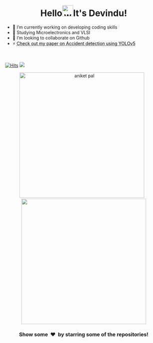 <h1 align="center">Hello<img alt="wave" src="https://emojis.slackmojis.com/emojis/images/1588177020/8809/wave_hello.gif?1588177020" width="35">It's Devindu!  </h1>

<!-- <img align="right" height="250px" alt="GIF" src="https://api.daily.dev/devcards/dce00e048ea44002aab63d9733ee09f5.png?r=kdk" padding="5px" /> -->

- 🔭 I’m currently working on developing coding skills 
- 🌱 Studying Microelectronics and VLSI 
- 👯 I’m looking to collaborate on Github
- ⚡ <a href="https://ieeexplore.ieee.org/abstract/document/10262716" target="_blank" style="color: black; text-decoration: underline;text-decoration-style: dotted;"> Check out my paper on Accident detection using YOLOv5 </a>
<!-- 🥅 2021 Goals: Be a better human 
- 💬 Ask me about anything
- 📬 How to reach me: aniketindian8@gmail.com 
- 🧗 I try to: Go beyond and push the bounds
- ⚡ Oneday I will make it happen -->

</br>


[![Hits](https://hits.seeyoufarm.com/api/count/incr/badge.svg?url=https%3A%2F%2Fgithub.com%2FDevinduDh%2Fhit-counter&count_bg=%233D8AC8&title_bg=%23555555&icon=at-and-t.svg&icon_color=%23E7E7E7&title=hits&edge_flat=false)](https://hits.seeyoufarm.com)
![](https://activity-graph.herokuapp.com/graph?username=devindudh&theme=react-dark&hide_border=true&area=true)

<!-- <p align="center" >
	<a href="https://github.com/Aniket762"><img alt="github" width="10%" style="padding:5px" src="https://img.icons8.com/clouds/100/000000/github.png"/></a>
	<a href="https://www.linkedin.com/in/aniket-pal/"><img alt="linkedin" width="10%" style="padding:5px" src="https://img.icons8.com/clouds/100/000000/linkedin.png"/></a>
	<a href="https://www.facebook.com/profile.php?id=100005738866655"><img alt="facebook" width="10%" style="padding:5px" src="https://img.icons8.com/clouds/100/000000/facebook-new.png"/></a>
	<a href="https://www.instagram.com/itzaniket_762/"><img alt="instagram" width="10%" style="padding:5px" src="https://img.icons8.com/clouds/100/000000/instagram.png"/></a>
	<a href="https://itzaniket762.medium.com/"><img alt="medium" width="10%" style="padding:5px" src="https://img.icons8.com/clouds/100/000000/goodnotes.png"/></a>
	
</p> -->



<p align='center'><img width="400px" src="https://github-readme-streak-stats.herokuapp.com/?user=DevinduDh&theme=radical" alt="aniket pal" />&nbsp; &nbsp;<img width="400px" src="https://github-readme-stats.vercel.app/api?username=DevinduDh&count_private=true&theme=radical"/></p>

<!--START_SECTION_PROFILE_VIEWS:readme-info-->
<!--END_SECTION_PROFILE_VIEWS:readme-info-->

<!--START_SECTION_LINES_OF_CODE:readme-info-->
<!--END_SECTION_LINES_OF_CODE:readme-info-->

<!--START_CONTRIBUTIONS:readme-info-->
<!--END_CONTRIBUTIONS:readme-info-->

<!--START_SECTION_DAILY_COMMIT:readme-info-->
<!--END_SECTION_DAILY_COMMIT:readme-info-->

<!--START_SECTION_WEEKLY_COMMIT:readme-info-->
<!--END_SECTION_WEEKLY_COMMIT:readme-info-->

<!--START_SECTION_LANGUAGE:readme-info-->
<!--END_SECTION_LANGUAGE:readme-info-->

<h3 align='center'>Show some &nbsp;❤️&nbsp; by starring some of the repositories! </h3> 
